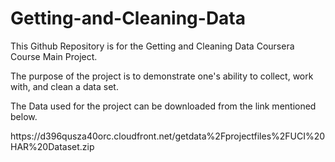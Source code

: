 # Getting-and-Cleaning-Data
This Github Repository is for the Getting and Cleaning Data Coursera Course Main Project.

The purpose of the project is to demonstrate one's ability to collect, work with, and clean a data set.

The Data used for the project can be downloaded from the link mentioned below.
<html>https://d396qusza40orc.cloudfront.net/getdata%2Fprojectfiles%2FUCI%20HAR%20Dataset.zip </html>

